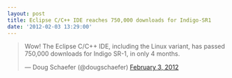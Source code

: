 ```yaml
---
layout: post
title: Eclipse C/C++ IDE reaches 750,000 downloads for Indigo-SR1
date: '2012-02-03 13:29:00'
---
```



> Wow! The Eclipse C/C++ IDE, including the Linux variant, has passed 750,000 downloads for Indigo SR-1, in only 4 months.
> 
> — Doug Schaefer (@dougschaefer) [February 3, 2012](https://twitter.com/dougschaefer/status/165471965900058625)


